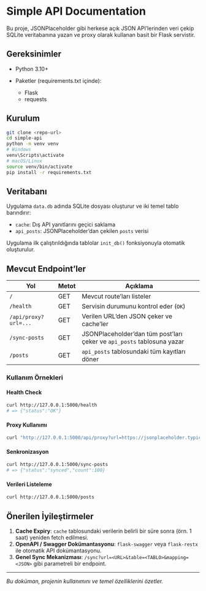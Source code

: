 # Simple API Documentation

Bu proje, JSONPlaceholder gibi herkese açık JSON API’lerinden veri çekip SQLite veritabanına yazan ve proxy olarak kullanan basit bir Flask servistir.

## Gereksinimler

* Python 3.10+
* Paketler (requirements.txt içinde):

  * Flask
  * requests

## Kurulum

```bash
git clone <repo-url>
cd simple-api
python -m venv venv
# Windows
venv\Scripts\activate
# macOS/Linux
source venv/bin/activate
pip install -r requirements.txt
```

## Veritabanı

Uygulama `data.db` adında SQLite dosyası oluşturur ve iki temel tablo barındırır:

* `cache`: Dış API yanıtlarını geçici saklama
* `api_posts`: JSONPlaceholder’dan çekilen `posts` verisi

Uygulama ilk çalıştırıldığında tablolar `init_db()` fonksiyonuyla otomatik oluşturulur.

## Mevcut Endpoint’ler

| Yol                  | Metot | Açıklama                                                               |
| -------------------- | ----- | ---------------------------------------------------------------------- |
| `/`                  | GET   | Mevcut route’ları listeler                                             |
| `/health`            | GET   | Servisin durumunu kontrol eder (`OK`)                                  |
| `/api/proxy?url=...` | GET   | Verilen URL’den JSON çeker ve cache’ler                                |
| `/sync-posts`        | GET   | JSONPlaceholder’dan tüm post’ları çeker ve `api_posts` tablosuna yazar |
| `/posts`             | GET   | `api_posts` tablosundaki tüm kayıtları döner                           |

### Kullanım Örnekleri

#### Health Check

```bash
curl http://127.0.0.1:5000/health
# => {"status":"OK"}
```

#### Proxy Kullanımı

```bash
curl "http://127.0.0.1:5000/api/proxy?url=https://jsonplaceholder.typicode.com/posts/1"
```

#### Senkronizasyon

```bash
curl http://127.0.0.1:5000/sync-posts
# => {"status":"synced","count":100}
```

#### Verileri Listeleme

```bash
curl http://127.0.0.1:5000/posts
```

## Önerilen İyileştirmeler

1. **Cache Expiry**: `cache` tablosundaki verilerin belirli bir süre sonra (örn. 1 saat) yeniden fetch edilmesi.
2. **OpenAPI / Swagger Dokümantasyonu**: `flask-swagger` veya `flask-restx` ile otomatik API dokümantasyonu.
3. **Genel Sync Mekanizması**: `/sync?url=<URL>&table=<TABLO>&mapping=<JSON>` gibi parametreli bir endpoint.

---

*Bu doküman, projenin kullanımını ve temel özelliklerini özetler.*
